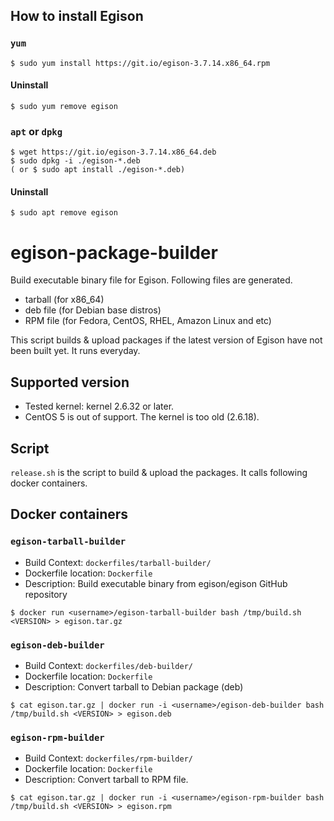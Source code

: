 ## How to install Egison

### `yum`

```
$ sudo yum install https://git.io/egison-3.7.14.x86_64.rpm
```

#### Uninstall

```
$ sudo yum remove egison
```

### `apt` or `dpkg`

```
$ wget https://git.io/egison-3.7.14.x86_64.deb
$ sudo dpkg -i ./egison-*.deb
( or $ sudo apt install ./egison-*.deb)
```

#### Uninstall

```
$ sudo apt remove egison
```

# egison-package-builder

Build executable binary file for Egison.
Following files are generated.

* tarball (for x86_64)
* deb file (for Debian base distros)
* RPM file (for Fedora, CentOS, RHEL, Amazon Linux and etc)

This script builds & upload packages if the latest version of Egison have not been built yet.
It runs everyday.

## Supported version
* Tested kernel: kernel 2.6.32 or later.
* CentOS 5 is out of support. The kernel is too old (2.6.18).

## Script

`release.sh` is the script to build & upload the packages.
It calls following docker containers.

## Docker containers

### `egison-tarball-builder`

* Build Context: `dockerfiles/tarball-builder/`
* Dockerfile location: `Dockerfile`
* Description:
Build executable binary from egison/egison GitHub repository

```
$ docker run <username>/egison-tarball-builder bash /tmp/build.sh <VERSION> > egison.tar.gz
```

### `egison-deb-builder`

* Build Context: `dockerfiles/deb-builder/`
* Dockerfile location: `Dockerfile`
* Description:
Convert tarball to Debian package (deb)

```
$ cat egison.tar.gz | docker run -i <username>/egison-deb-builder bash /tmp/build.sh <VERSION> > egison.deb
```

### `egison-rpm-builder`

* Build Context: `dockerfiles/rpm-builder/`
* Dockerfile location: `Dockerfile`
* Description:
Convert tarball to RPM file.

```
$ cat egison.tar.gz | docker run -i <username>/egison-rpm-builder bash /tmp/build.sh <VERSION> > egison.rpm
```

